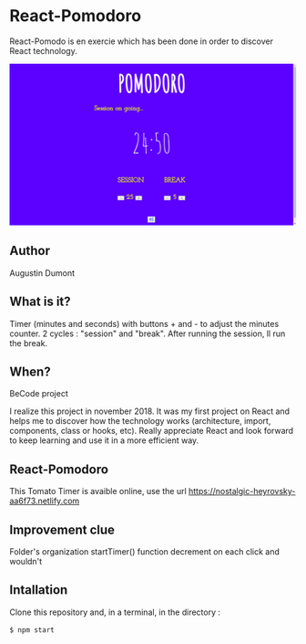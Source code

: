 # React-Pomodoro

React-Pomodo is en exercie which has been done in order to discover React technology.

![Screenshot app](/screenshot.png)

## Author

Augustin Dumont

## What is it?

Timer (minutes and seconds) with buttons + and - to adjust the minutes counter.
2 cycles : "session" and "break".
After running the session, ll run the break.

## When?

BeCode project

I realize this project in november 2018. It was my first project on React and helps me to discover how the technology works (architecture, import, components, class or hooks, etc). Really appreciate React and look forward to keep learning and use it in a more efficient way.

## React-Pomodoro

This Tomato Timer is avaible online,
use the url https://nostalgic-heyrovsky-aa6f73.netlify.com

## Improvement clue

Folder's organization
startTimer() function decrement on each click and wouldn't

## Intallation

Clone this repository and, in a terminal, in the directory :

```
$ npm start
```
